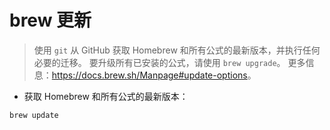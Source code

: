 # brew 更新

> 使用 `git` 从 GitHub 获取 Homebrew 和所有公式的最新版本，并执行任何必要的迁移。
> 要升级所有已安装的公式，请使用 `brew upgrade`。
> 更多信息：<https://docs.brew.sh/Manpage#update-options>。

- 获取 Homebrew 和所有公式的最新版本：

`brew update`